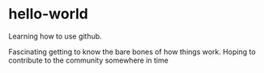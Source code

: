 # hello-world
Learning how to use github.

Fascinating getting to know the bare bones of how things work. 
Hoping to contribute to the community somewhere in time
